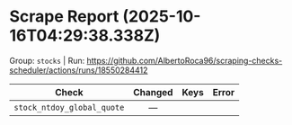 # Scrape Report (2025-10-16T04:29:38.338Z)

Group: `stocks`  |  Run: https://github.com/AlbertoRoca96/scraping-checks-scheduler/actions/runs/18550284412

| Check | Changed | Keys | Error |
|---|:---:|:--|:--|
| `stock_ntdoy_global_quote` | — |  |  |

